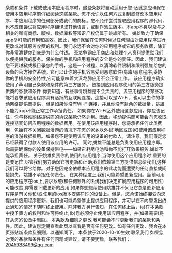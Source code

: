 条款和条件
下载或使用本应用程序时，这些条款将自动适用于您-因此您应确保在使用本应用程序前仔细阅读这些条款。您不允许以任何方式复制或修改本应用程序、本应用程序的任何部分或我们的商标。您不允许尝试提取应用程序的源代码，也不应该尝试将应用程序翻译成其他语言，或制作派生版本。本app本身以及与之相关的所有商标、版权、数据库权等知识产权仍属于姚雄所有。
姚雄致力于确保app尽可能的有用和高效。因此，我们保留在任何时候以任何理由对应用程序进行更改或对其服务收费的权利。我们永远不会对你的应用程序或它的服务收费，除非你非常清楚你到底是为什么付钱。
圣龙争霸应用商店和处理个人资料提供给我们,以便提供我的服务。保护你的手机和应用程序的安全是你的责任。因此，我们建议您不要越狱或根目录您的手机，这是一个过程，以消除软件限制和限制强加给您的设备的官方操作系统。它可以让你的手机容易受到恶意软件/病毒/恶意程序,妥协你的手机的安全特性,它可能意味着大汉龙腾应用不会正常工作。
该应用程序确实使用了声明自己条款和条件的第三方服务。
链接到应用程序使用的第三方服务提供商的条款和条件
你要知道，有些事情姚雄是不会负责的。该应用程序的某些功能将要求该应用程序具有活跃的互联网连接。连接可以是Wi-Fi，也可以由你的移动网络提供商提供，但是如果你没有Wi-Fi连接，并且你没有剩余的数据量，姚雄不能为app不能正常工作承担责任。
如果你在Wi-Fi区外使用这款应用，你应该记住，你与移动网络提供商的协议条款仍然适用。因此，移动提供商可能会向您收取连接期间访问应用程序的数据费用。在使用该应用程序时，您将承担任何此类费用，包括在不关闭数据漫游的情况下在您的家乡以外(即地区或国家)使用该应用程序的漫游数据费用。如果您不是使用该应用的设备的付款人，请注意，我们假定您已经获得了付款人使用该应用的许可。
同时,姚雄不能总是负责使用应用程序即。你需要确保你的设备保持带电——如果它耗尽电池和你不能打开效果服务,姚雄不能承担责任。
关于姚雄负责你的使用的应用程序,当你使用这个应用程序时,重要的是要记住,尽管我们努力确保它被更新和正确,我们依赖第三方提供信息给我们,这样我们可以将它给你。对于您因完全依赖本应用程序的此功能而遭受的任何直接或间接损失，姚雄不承担任何责任。
在某种程度上,我们可能希望更新应用。当前可用的应用程序在ios上,要求系统(和任何额外的系统我们决定扩展应用程序的可用性)可能改变,你需要下载更新的应用,如果你想继续使用姚雄并不保证它总是更新应用程序是有关你和/或使用的ios版本安装在你的设备上。但是，您承诺始终接受向您提供的应用程序更新，我们也可能希望停止提供应用程序，并可以在不向您发出终止通知的情况下随时终止使用。除非我方另行告知，在任何终止后，(a)在本条款中授予贵方的权利和许可将终止;(b)您必须停止使用该应用程序，并(如果需要)将其从您的设备中删除。
本条款及细则之更改
我可能会不时更新我们的条款和条件。因此，建议您定期查看此页以查看是否有任何更改。如有任何更改，我会在本页张贴新条款及细则，以通知阁下。
本条款于2020-10-10生效
联系我们
如果您对我的条款和条件有任何问题或建议，请不要犹豫，联系我们：2045938499@qq.com
